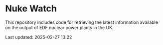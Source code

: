 # Nuke Watch

This repository includes code for retrieving the latest information available on the output of EDF nuclear power plants in the UK.

Last updated: 2025-02-27 13:22